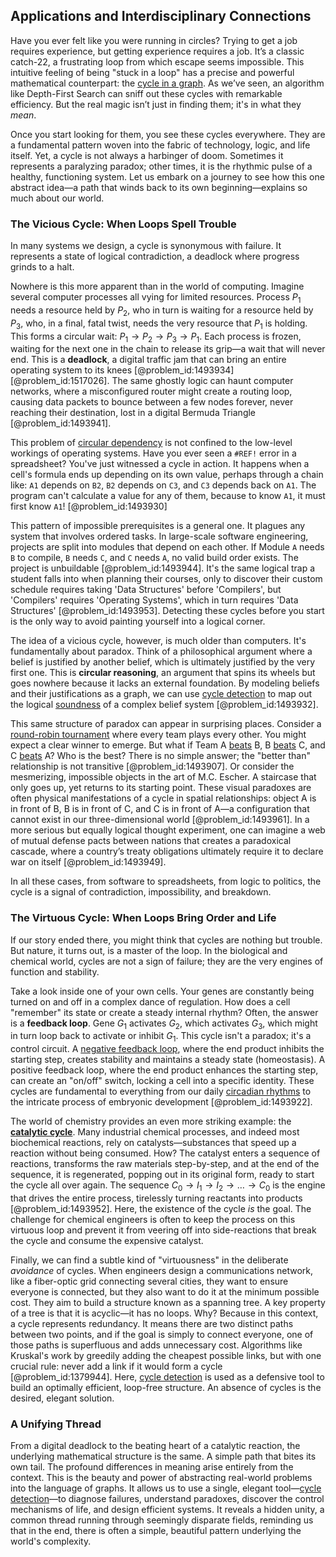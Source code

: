 ## Applications and Interdisciplinary Connections

Have you ever felt like you were running in circles? Trying to get a job requires experience, but getting experience requires a job. It’s a classic catch-22, a frustrating loop from which escape seems impossible. This intuitive feeling of being "stuck in a loop" has a precise and powerful mathematical counterpart: the [cycle in a graph](@article_id:261354). As we’ve seen, an algorithm like Depth-First Search can sniff out these cycles with remarkable efficiency. But the real magic isn’t just in finding them; it's in what they *mean*.

Once you start looking for them, you see these cycles everywhere. They are a fundamental pattern woven into the fabric of technology, logic, and life itself. Yet, a cycle is not always a harbinger of doom. Sometimes it represents a paralyzing paradox; other times, it is the rhythmic pulse of a healthy, functioning system. Let us embark on a journey to see how this one abstract idea—a path that winds back to its own beginning—explains so much about our world.

### The Vicious Cycle: When Loops Spell Trouble

In many systems we design, a cycle is synonymous with failure. It represents a state of logical contradiction, a deadlock where progress grinds to a halt.

Nowhere is this more apparent than in the world of computing. Imagine several computer processes all vying for limited resources. Process $P_1$ needs a resource held by $P_2$, who in turn is waiting for a resource held by $P_3$, who, in a final, fatal twist, needs the very resource that $P_1$ is holding. This forms a circular wait: $P_1 \to P_2 \to P_3 \to P_1$. Each process is frozen, waiting for the next one in the chain to release its grip—a wait that will never end. This is a **deadlock**, a digital traffic jam that can bring an entire operating system to its knees [@problem_id:1493934] [@problem_id:1517026]. The same ghostly logic can haunt computer networks, where a misconfigured router might create a routing loop, causing data packets to bounce between a few nodes forever, never reaching their destination, lost in a digital Bermuda Triangle [@problem_id:1493941].

This problem of [circular dependency](@article_id:273482) is not confined to the low-level workings of operating systems. Have you ever seen a `#REF!` error in a spreadsheet? You've just witnessed a cycle in action. It happens when a cell's formula ends up depending on its own value, perhaps through a chain like: `A1` depends on `B2`, `B2` depends on `C3`, and `C3` depends back on `A1`. The program can't calculate a value for any of them, because to know `A1`, it must first know `A1`! [@problem_id:1493930]

This pattern of impossible prerequisites is a general one. It plagues any system that involves ordered tasks. In large-scale software engineering, projects are split into modules that depend on each other. If Module `A` needs `B` to compile, `B` needs `C`, and `C` needs `A`, no valid build order exists. The project is unbuildable [@problem_id:1493944]. It's the same logical trap a student falls into when planning their courses, only to discover their custom schedule requires taking 'Data Structures' before 'Compilers', but 'Compilers' requires 'Operating Systems', which in turn requires 'Data Structures' [@problem_id:1493953]. Detecting these cycles before you start is the only way to avoid painting yourself into a logical corner.

The idea of a vicious cycle, however, is much older than computers. It's fundamentally about paradox. Think of a philosophical argument where a belief is justified by another belief, which is ultimately justified by the very first one. This is **circular reasoning**, an argument that spins its wheels but goes nowhere because it lacks an external foundation. By modeling beliefs and their justifications as a graph, we can use [cycle detection](@article_id:274461) to map out the logical [soundness](@article_id:272524) of a complex belief system [@problem_id:1493932].

This same structure of paradox can appear in surprising places. Consider a [round-robin tournament](@article_id:267650) where every team plays every other. You might expect a clear winner to emerge. But what if Team A [beats](@article_id:191434) B, B [beats](@article_id:191434) C, and C [beats](@article_id:191434) A? Who is the best? There is no simple answer; the "better than" relationship is not transitive [@problem_id:1493907]. Or consider the mesmerizing, impossible objects in the art of M.C. Escher. A staircase that only goes up, yet returns to its starting point. These visual paradoxes are often physical manifestations of a cycle in spatial relationships: object A is in front of B, B is in front of C, and C is in front of A—a configuration that cannot exist in our three-dimensional world [@problem_id:1493961]. In a more serious but equally logical thought experiment, one can imagine a web of mutual defense pacts between nations that creates a paradoxical cascade, where a country’s treaty obligations ultimately require it to declare war on itself [@problem_id:1493949].

In all these cases, from software to spreadsheets, from logic to politics, the cycle is a signal of contradiction, impossibility, and breakdown.

### The Virtuous Cycle: When Loops Bring Order and Life

If our story ended there, you might think that cycles are nothing but trouble. But nature, it turns out, is a master of the loop. In the biological and chemical world, cycles are not a sign of failure; they are the very engines of function and stability.

Take a look inside one of your own cells. Your genes are constantly being turned on and off in a complex dance of regulation. How does a cell "remember" its state or create a steady internal rhythm? Often, the answer is a **feedback loop**. Gene $G_1$ activates $G_2$, which activates $G_3$, which might in turn loop back to activate or inhibit $G_1$. This cycle isn't a paradox; it's a control circuit. A [negative feedback loop](@article_id:145447), where the end product inhibits the starting step, creates stability and maintains a steady state (homeostasis). A positive feedback loop, where the end product enhances the starting step, can create an "on/off" switch, locking a cell into a specific identity. These cycles are fundamental to everything from our daily [circadian rhythms](@article_id:153452) to the intricate process of embryonic development [@problem_id:1493922].

The world of chemistry provides an even more striking example: the **[catalytic cycle](@article_id:155331)**. Many industrial chemical processes, and indeed most biochemical reactions, rely on catalysts—substances that speed up a reaction without being consumed. How? The catalyst enters a sequence of reactions, transforms the raw materials step-by-step, and at the end of the sequence, it is regenerated, popping out in its original form, ready to start the cycle all over again. The sequence $C_0 \to I_1 \to I_2 \to \dots \to C_0$ is the engine that drives the entire process, tirelessly turning reactants into products [@problem_id:1493952]. Here, the existence of the cycle *is* the goal. The challenge for chemical engineers is often to keep the process on this virtuous loop and prevent it from veering off into side-reactions that break the cycle and consume the expensive catalyst.

Finally, we can find a subtle kind of "virtuousness" in the deliberate *avoidance* of cycles. When engineers design a communications network, like a fiber-optic grid connecting several cities, they want to ensure everyone is connected, but they also want to do it at the minimum possible cost. They aim to build a structure known as a spanning tree. A key property of a tree is that it is acyclic—it has no loops. Why? Because in this context, a cycle represents redundancy. It means there are two distinct paths between two points, and if the goal is simply to connect everyone, one of those paths is superfluous and adds unnecessary cost. Algorithms like Kruskal's work by greedily adding the cheapest possible links, but with one crucial rule: never add a link if it would form a cycle [@problem_id:1379944]. Here, [cycle detection](@article_id:274461) is used as a defensive tool to build an optimally efficient, loop-free structure. An absence of cycles is the desired, elegant solution.

### A Unifying Thread

From a digital deadlock to the
beating heart of a catalytic reaction, the underlying mathematical structure is the same. A simple path that bites its own tail. The profound differences in meaning arise entirely from the context. This is the beauty and power of abstracting real-world problems into the language of graphs. It allows us to use a single, elegant tool—[cycle detection](@article_id:274461)—to diagnose failures, understand paradoxes, discover the control mechanisms of life, and design efficient systems. It reveals a hidden unity, a common thread running through seemingly disparate fields, reminding us that in the end, there is often a simple, beautiful pattern underlying the world's complexity.